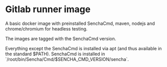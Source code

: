 Gitlab runner image
===================

A basic docker image with preinstalled SenchaCmd, maven, nodejs and
chrome/chromium for headless testing.

The images are tagged with the SenchaCmd version.

Everything except the SenchaCmd is installed via apt (and thus
available in the standard $PATH). SenchaCmd is installed in
`/root/bin/Sencha/Cmd/$SENCHA_CMD_VERSION/sencha`.

